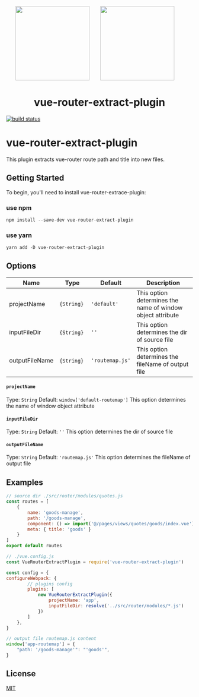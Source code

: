 <div align="center">
  <img width="200" height="200" src="https://cdn.worldvectorlogo.com/logos/logo-javascript.svg">
  <a href="https://webpack.js.org/">
    <img width="200" height="200" vspace="" hspace="25" src="https://cdn.rawgit.com/webpack/media/e7485eb2/logo/icon-square-big.svg">
  </a>
  <h1>vue-router-extract-plugin</h1>
</div>

[![build status](https://github.com/Aaronlamz/vue-router-extract-plugin/actions/workflows/npm-publish.yml/badge.svg)](https://github.com/Aaronlamz/vue-router-extract-plugin/actions/workflows/npm-publish.yml)

# vue-router-extract-plugin
This plugin extracts vue-router route path and title into new files.

## Getting Started
To begin, you'll need to install vue-router-extrace-plugin:

### use npm
```javascript
npm install --save-dev vue-router-extract-plugin
```

### use yarn
```javascript
yarn add -D vue-router-extract-plugin
```

## Options
Name        | Type        | Default | Description
------------|-------------|---------|-----------
projectName | `{String}`  | `'default'`    | This option determines the name of window object attribute
 inputFileDir| `{String}`  | `''`    | This option determines the dir of source file
outputFileName| `{String}`  | `'routemap.js'`    | This option determines the fileName of output file
#### `projectName`

Type: `String`
Default: `window['default-routemap']`
This option determines the name of window object attribute

#### `inputFileDir`

Type: `String`
Default: `''`
This option determines the dir of source file

#### `outputFileName`

Type: `String`
Default: `'routemap.js'`
This option determines the fileName of output file

## Examples
```javascript
// source dir ./src/router/modules/quotes.js
const routes = [
    {
        name: 'goods-manage',
        path: '/goods-manage',
        component: () => import('@/pages/views/quotes/goods/index.vue'),
        meta: { title: 'goods' }
    }
]
export default routes
```

```javascript
// ./vue.config.js
const VueRouterExtractPlugin = require('vue-router-extract-plugin')

const config = {
configureWebpack: {
        // plugins config
        plugins: [
            new VueRouterExtractPlugin({
                projectName: 'app',
                inputFileDir: resolve('../src/router/modules/*.js')
            })
        ]
    },
}
```
```javascript
// output file routemap.js content
window['app-routemap'] = {
    "path: '/goods-manage'": "'goods'",
}
```
## License
[MIT](./LICENSE.md)
